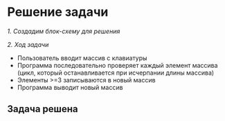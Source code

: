 # Решение задачи

*1. Создадим блок-схему для решения*

*2. Ход задачи*
* Пользователь вводит массив с клавиатуры
* Программа последовательно проверяет каждый элемент массива (цикл, который останавливается при исчерпании длины массива)
* Элементы >=3 записываются в новый массив
* Программа выводит новый массив

## Задача решена


